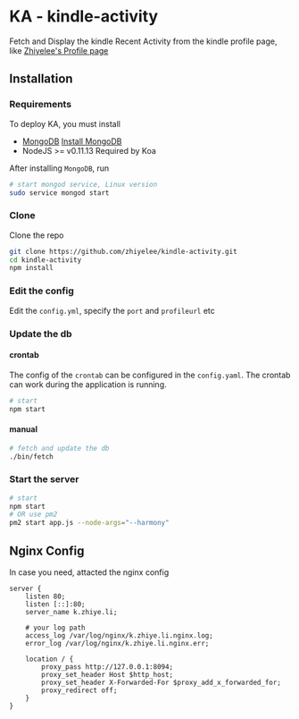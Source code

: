 KA - kindle-activity
===========

Fetch and Display the kindle Recent Activity from the kindle profile page, like [Zhiyelee's Profile page](https://kindle.amazon.com/profile/zhiyelee/11533613)

## Installation

### Requirements

To deploy KA, you must install
* [MongoDB](http://www.mongodb.org/) [Install MongoDB](http://docs.mongodb.org/manual/installation/)
* NodeJS >= v0.11.13  Required by Koa

After installing `MongoDB`, run
```bash
# start mongod service, Linux version
sudo service mongod start
```

### Clone

Clone the repo
```bash
git clone https://github.com/zhiyelee/kindle-activity.git
cd kindle-activity
npm install
```

### Edit the config

Edit the `config.yml`, specify the `port` and `profileurl` etc

### Update the db

#### crontab

The config of the `crontab` can be configured in the `config.yaml`. The crontab can work during the application is running.

```bash
# start
npm start
```

#### manual

```bash
# fetch and update the db
./bin/fetch
```
### Start the server

```bash
# start
npm start
# OR use pm2
pm2 start app.js --node-args="--harmony"
```

## Nginx Config

In case you need, attacted the nginx config 

```
server {
    listen 80;
    listen [::]:80;
    server_name k.zhiye.li;

    # your log path
    access_log /var/log/nginx/k.zhiye.li.nginx.log;
    error_log /var/log/nginx/k.zhiye.li.nginx.err;

    location / {
        proxy_pass http://127.0.0.1:8094;
        proxy_set_header Host $http_host;
        proxy_set_header X-Forwarded-For $proxy_add_x_forwarded_for;
        proxy_redirect off;
    }
}
```

